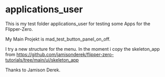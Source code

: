 # applications_user
This is my test folder applications_user for testing some Apps for the Flipper-Zero.

My Main Projekt is mad_test_button_panel_on_off.

I try a new structure for the menu.
In the moment i copy the skeleton_app from https://github.com/jamisonderek/flipper-zero-tutorials/tree/main/ui/skeleton_app

Thanks to Jamison Derek.